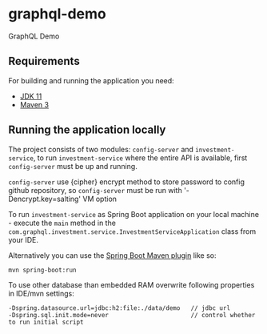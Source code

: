# graphql-demo

GraphQL Demo

## Requirements

For building and running the application you need:

- [JDK 11](https://jdk.java.net/11/)
- [Maven 3](https://maven.apache.org)

## Running the application locally

The project consists of two modules: `config-server` and `investment-service`, to run `investment-service` where the entire API is available, first `config-server` must be up and running.

`config-server` use {cipher} encrypt method to store password to config github repository, so `config-server` must be run with 
'-Dencrypt.key=salting' VM option

To run `investment-service` as Spring Boot application on your local machine - execute the `main` method in the `com.graphql.investment.service.InvestmentServiceApplication` class from your IDE.

Alternatively you can use the [Spring Boot Maven plugin](https://docs.spring.io/spring-boot/docs/current/reference/html/build-tool-plugins-maven-plugin.html) like so:

```shell
mvn spring-boot:run
```

To use other database than embedded RAM overwrite following properties in IDE/mvn settings:
```shell
-Dspring.datasource.url=jdbc:h2:file:./data/demo   // jdbc url
-Dspring.sql.init.mode=never                       // control whether to run initial script
```
